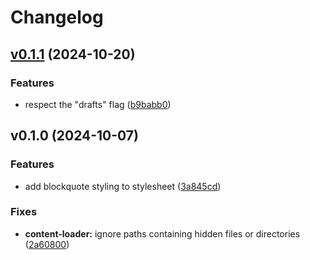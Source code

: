 # Changelog

## [v0.1.1](https://github.com/maddiemort/maddie-wtf/compare/v0.1.0...v0.1.1) (2024-10-20)

### Features

* respect the "drafts" flag
([b9babb0](https://github.com/maddiemort/maddie-wtf/commit/b9babb038e21af00d097e1e30d00e8a76a6a370d))

## v0.1.0 (2024-10-07)

### Features

* add blockquote styling to stylesheet
([3a845cd](https://github.com/maddiemort/maddie-wtf/commit/3a845cd2336509826544c2f0019509103737d5f7))

### Fixes

* **content-loader:** ignore paths containing hidden files or directories
([2a60800](https://github.com/maddiemort/maddie-wtf/commit/2a6080086938a875f77f236d4b2e30fd91570c0e))
